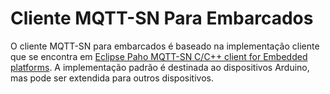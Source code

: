 # Cliente MQTT-SN Para Embarcados

O cliente MQTT-SN para embarcados é baseado na implementação cliente que se encontra em [Eclipse Paho MQTT-SN C/C++ client for Embedded platforms](https://github.com/eclipse/paho.mqtt-sn.embedded-c). 
A implementação padrão é destinada ao dispositivos Arduino, mas pode ser extendida para outros dispositivos.

